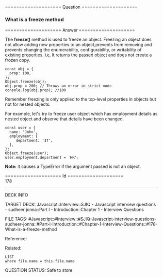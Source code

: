 ==================== Question ====================  

### What is a freeze method  

==================== Answer ====================  

The **freeze()** method is used to freeze an object. Freezing an object does not allow adding new properties to an object,prevents from removing and prevents changing the enumerability, configurability, or writability of existing properties. i.e, It returns the passed object and does not create a frozen copy.

<!-- codeblock-start -->
<pre><code class="hljs language-javascript"><span class="hljs-keyword">const</span> obj = {
  <span class="hljs-attr">prop</span>: <span class="hljs-number">100</span>,
};
<span class="hljs-title class_">Object</span>.<span class="hljs-title function_">freeze</span>(obj);
obj.<span class="hljs-property">prop</span> = <span class="hljs-number">200</span>; <span class="hljs-comment">// Throws an error in strict mode</span>
<span class="hljs-variable language_">console</span>.<span class="hljs-title function_">log</span>(obj.<span class="hljs-property">prop</span>); <span class="hljs-comment">//100</span>
</code></pre>
<!-- codeblock-end -->

Remember freezing is only applied to the top-level properties in objects but not for nested objects.

For example, let's try to freeze user object which has employment details as nested object and observe that details have been changed.

<!-- codeblock-start -->
<pre><code class="hljs language-javascript"><span class="hljs-keyword">const</span> user = {
  <span class="hljs-attr">name</span>: <span class="hljs-string">'John'</span>,
  <span class="hljs-attr">employment</span>: {
     <span class="hljs-attr">department</span>: <span class="hljs-string">'IT'</span>,
  },
};
<span class="hljs-title class_">Object</span>.<span class="hljs-title function_">freeze</span>(user);
user.<span class="hljs-property">employment</span>.<span class="hljs-property">department</span> = <span class="hljs-string">'HR'</span>;
</code></pre>
<!-- codeblock-end -->

**Note:** It causes a TypeError if the argument passed is not an object.

==================== Id ====================  
178

---

DECK INFO

TARGET DECK: Javascript::Interview::SJIQ - Javascript interview questions - sudheer jonna::Part I - Introduction::Chapter 1 - Interview Questions

FILE TAGS: #Javascript::#Interview::#SJIQ-Javascript-interview-questions-sudheer-jonna::#Part-I-Introduction::#Chapter-1-Interview-Questions::#178-What-is-a-freeze-method

Reference:

Related:

```dataview
LIST
where file.name = this.file.name
```

QUESTION STATUS: Safe to store
